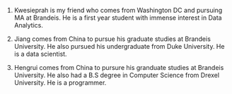 1. Kwesieprah is my friend who comes from Washington DC and pursuing MA at Brandeis. He is a first year student with immense interest in Data Analytics. 

2. Jiang comes from China to pursue his graduate studies at Brandeis University. He also pursued his undergraduate from Duke University. He is a data scientist.  

3. Hengrui comes from China to pursure his granduate studies at Brandeis University. He also had a B.S degree in Computer Science from Drexel University. He is a programmer.
